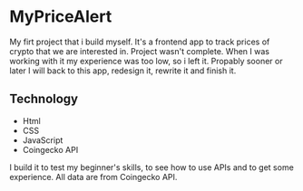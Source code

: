 # MyPriceAlert

My firt project that i build myself. It's a frontend app to track prices of crypto that we are interested in. Project wasn't complete. When I was working with it my experience was too low, so i left it. Propably sooner or later I will back to this app, redesign it, rewrite it and finish it.

## Technology
- Html
- CSS
- JavaScript
- Coingecko API

I build it to test my beginner's skills, to see how to use APIs and to get some experience.
All data are from Coingecko API.

